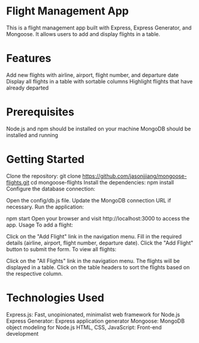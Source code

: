 # Flight Management App
This is a flight management app built with Express, Express Generator, and Mongoose. It allows users to add and display flights in a table.

# Features
Add new flights with airline, airport, flight number, and departure date
Display all flights in a table with sortable columns
Highlight flights that have already departed

# Prerequisites
Node.js and npm should be installed on your machine
MongoDB should be installed and running

# Getting Started
Clone the repository:
git clone https://github.com/jasonjjiang/mongoose-flights.git
cd mongoose-flights
Install the dependencies:
npm install
Configure the database connection:

Open the config/db.js file.
Update the MongoDB connection URL if necessary.
Run the application:

npm start
Open your browser and visit http://localhost:3000 to access the app.
Usage
To add a flight:

Click on the "Add Flight" link in the navigation menu.
Fill in the required details (airline, airport, flight number, departure date).
Click the "Add Flight" button to submit the form.
To view all flights:

Click on the "All Flights" link in the navigation menu.
The flights will be displayed in a table.
Click on the table headers to sort the flights based on the respective column.

# Technologies Used
Express.js: Fast, unopinionated, minimalist web framework for Node.js
Express Generator: Express application generator
Mongoose: MongoDB object modeling for Node.js
HTML, CSS, JavaScript: Front-end development


